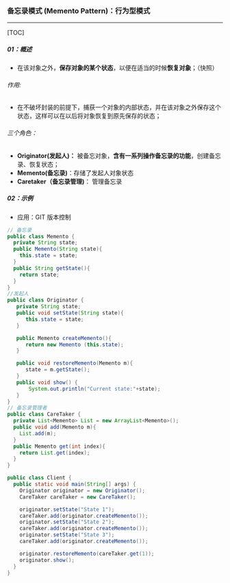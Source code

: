 ### 备忘录模式 (Memento Pattern)：行为型模式

------

[TOC]

##### 01：概述

- 在该对象之外，**保存对象的某个状态**，以便在适当的时候**恢复对象**；（快照）

###### 作用:

- 在不破坏封装的前提下，捕获一个对象的内部状态，并在该对象之外保存这个状态，这样可以在以后将对象恢复到原先保存的状态；


###### 三个角色：

- **Originator(发起人)：** 被备忘对象，**含有一系列操作备忘录的功能**，创建备忘录、恢复状态；
- **Memento(备忘录)**：存储了发起人对象状态 
- **Caretaker（备忘录管理)**： 管理备忘录

##### 02：示例

- 应用：GIT 版本控制

```java
// 备忘录
public class Memento {
  private String state;
  public Memento(String state){
    this.state = state;
  }
  public String getState(){
    return state;
  }  
}
//发起人
public class Originator {
   private String state;
   public void setState(String state){
      this.state = state;
   }

   public Memento createMemento(){
      return new Memento (this.state);
   }

   public void restoreMemento(Memento m){
      state = m.getState();
   }
   public void show() {
	   System.out.println("Current state:"+state);
   }
}
// 备忘录管理者
public class CareTaker {
  private List<Memento> List = new ArrayList<Memento>();
  public void add(Memento m){
    List.add(m);
  }
  public Memento get(int index){
    return List.get(index);
  }
}	

public class Client {
  public static void main(String[] args) {
    Originator originator = new Originator();
    CareTaker careTaker = new CareTaker();

    originator.setState("State 1");
    careTaker.add(originator.createMemento());
    originator.setState("State 2");
    careTaker.add(originator.createMemento());
    originator.setState("State 3");
    careTaker.add(originator.createMemento());

    originator.restoreMemento(careTaker.get(1));
    originator.show();
  }
}
```